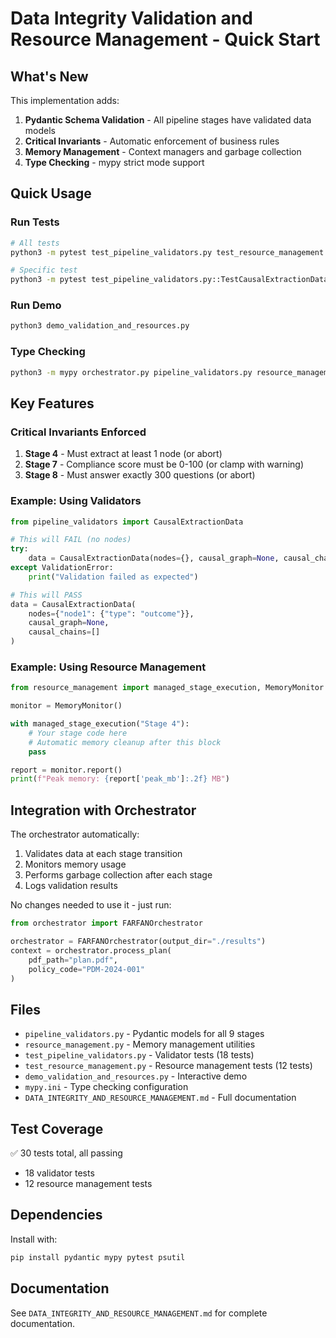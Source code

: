 # Data Integrity Validation and Resource Management - Quick Start

## What's New

This implementation adds:

1. **Pydantic Schema Validation** - All pipeline stages have validated data models
2. **Critical Invariants** - Automatic enforcement of business rules
3. **Memory Management** - Context managers and garbage collection
4. **Type Checking** - mypy strict mode support

## Quick Usage

### Run Tests

```bash
# All tests
python3 -m pytest test_pipeline_validators.py test_resource_management.py -v

# Specific test
python3 -m pytest test_pipeline_validators.py::TestCausalExtractionData -v
```

### Run Demo

```bash
python3 demo_validation_and_resources.py
```

### Type Checking

```bash
python3 -m mypy orchestrator.py pipeline_validators.py resource_management.py --config-file mypy.ini
```

## Key Features

### Critical Invariants Enforced

1. **Stage 4** - Must extract at least 1 node (or abort)
2. **Stage 7** - Compliance score must be 0-100 (or clamp with warning)  
3. **Stage 8** - Must answer exactly 300 questions (or abort)

### Example: Using Validators

```python
from pipeline_validators import CausalExtractionData

# This will FAIL (no nodes)
try:
    data = CausalExtractionData(nodes={}, causal_graph=None, causal_chains=[])
except ValidationError:
    print("Validation failed as expected")

# This will PASS
data = CausalExtractionData(
    nodes={"node1": {"type": "outcome"}},
    causal_graph=None,
    causal_chains=[]
)
```

### Example: Using Resource Management

```python
from resource_management import managed_stage_execution, MemoryMonitor

monitor = MemoryMonitor()

with managed_stage_execution("Stage 4"):
    # Your stage code here
    # Automatic memory cleanup after this block
    pass

report = monitor.report()
print(f"Peak memory: {report['peak_mb']:.2f} MB")
```

## Integration with Orchestrator

The orchestrator automatically:

1. Validates data at each stage transition
2. Monitors memory usage
3. Performs garbage collection after each stage
4. Logs validation results

No changes needed to use it - just run:

```python
from orchestrator import FARFANOrchestrator

orchestrator = FARFANOrchestrator(output_dir="./results")
context = orchestrator.process_plan(
    pdf_path="plan.pdf",
    policy_code="PDM-2024-001"
)
```

## Files

- `pipeline_validators.py` - Pydantic models for all 9 stages
- `resource_management.py` - Memory management utilities
- `test_pipeline_validators.py` - Validator tests (18 tests)
- `test_resource_management.py` - Resource management tests (12 tests)
- `demo_validation_and_resources.py` - Interactive demo
- `mypy.ini` - Type checking configuration
- `DATA_INTEGRITY_AND_RESOURCE_MANAGEMENT.md` - Full documentation

## Test Coverage

✅ 30 tests total, all passing
- 18 validator tests
- 12 resource management tests

## Dependencies

Install with:
```bash
pip install pydantic mypy pytest psutil
```

## Documentation

See `DATA_INTEGRITY_AND_RESOURCE_MANAGEMENT.md` for complete documentation.
